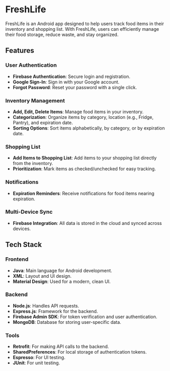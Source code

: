 # FreshLife

FreshLife is an Android app designed to help users track food items in their inventory and shopping list. With FreshLife, users can efficiently manage their food storage, reduce waste, and stay organized.

## Features

### User Authentication
- **Firebase Authentication**: Secure login and registration.
- **Google Sign-In**: Sign in with your Google account.
- **Forgot Password**: Reset your password with a single click.

### Inventory Management
- **Add, Edit, Delete Items**: Manage food items in your inventory.
- **Categorization**: Organize items by category, location (e.g., Fridge, Pantry), and expiration date.
- **Sorting Options**: Sort items alphabetically, by category, or by expiration date.

### Shopping List
- **Add Items to Shopping List**: Add items to your shopping list directly from the inventory.
- **Prioritization**: Mark items as checked/unchecked for easy tracking.

### Notifications
- **Expiration Reminders**: Receive notifications for food items nearing expiration.

### Multi-Device Sync
- **Firebase Integration**: All data is stored in the cloud and synced across devices.

## Tech Stack

### Frontend
- **Java**: Main language for Android development.
- **XML**: Layout and UI design.
- **Material Design**: Used for a modern, clean UI.

### Backend
- **Node.js**: Handles API requests.
- **Express.js**: Framework for the backend.
- **Firebase Admin SDK**: For token verification and user authentication.
- **MongoDB**: Database for storing user-specific data.

### Tools
- **Retrofit**: For making API calls to the backend.
- **SharedPreferences**: For local storage of authentication tokens.
- **Espresso**: For UI testing.
- **JUnit**: For unit testing.
